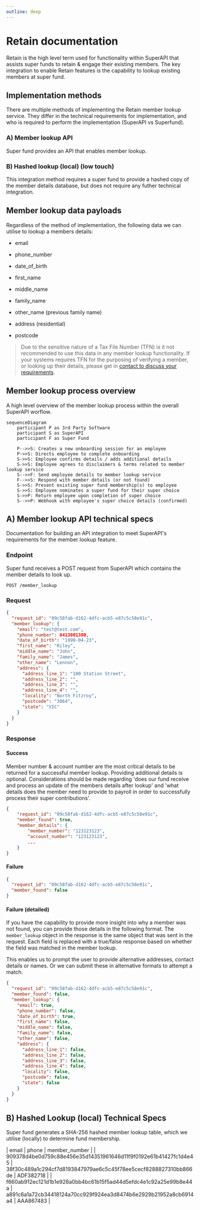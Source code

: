 ```yaml
---
outline: deep
---
```


# Retain documentation

Retain is the high level term used for functionality within SuperAPI that assists super funds to retain & engage their existing members. The key integration to enable Retain features is the capability to lookup existing members at super fund.

## Implementation methods

There are multiple methods of implementing the Retain member lookup service. They differ in the technical requirements for implementation, and who is required to perform the implementation (SuperAPI vs Superfund).

### A) Member lookup API

Super fund provides an API that enables member lookup.

### B) Hashed lookup (local) (low touch)

This integration method requires a super fund to provide a hashed copy of the member details database, but does not require any futher technical integration.

## Member lookup data payloads

Regardless of the method of implementation, the following data we can utilise to lookup a members details:

- email
- phone_number
- date_of_birth

- first_name
- middle_name
- family_name
- other_name (previous family name)

- address (residential)
- postcode

> Due to the sensitive nature of a Tax File Number (TFN) is it not recommended to use this data in any member lookup functionality. If your systems requires TFN for the purposing of verifying a member, or looking up their details, please get in [contact to discuss your requirements](mailto:developers@superapi.com.au).

## Member lookup process overview

A high level overview of the member lookup process within the overall SuperAPI worflow.

```mermaid
sequenceDiagram
    participant P as 3rd Party Software
    participant S as SuperAPI
    participant F as Super Fund

    P-->>S: Creates a new onboarding session for an employee
    P->>S: Directs employee to complete onboarding
    S->>S: Employee confirms details / adds additional details
    S->>S: Employee agrees to disclaimers & terms related to member lookup service
    S-->>F: Send employee details to member lookup service
    F-->>S: Respond with member details (or not found)
    S->>S: Present existing super fund membership(s) to employee
    S->>S: Employee nominates a super fund for their super choice
    S->>P: Return employee upon completion of super choice
    S-->>P: Webhook with employee's super choice details (confirmed)
```

## A) Member lookup API technical specs

Documentation for building an API integration to meet SuperAPI's requirements for the member lookup feature.

### Endpoint

Super fund receives a POST request from SuperAPI which contains the member details to look up.

`POST /member_lookup`

### Request

```json
{
  "request_id": "09c58fab-d162-4dfc-acb5-e87c5c58e91c",
  "member_lookup": {
    "email": "test@test.com",
    "phone_number": 0413001300,
    "date_of_birth": "1990-04-23",
    "first_name": "Riley",
    "middle_name": "John",
    "family_name": "James",
    "other_name": "Lennon",
    "address": {
      "address_line_1": "100 Station Street",
      "address_line_2": "",
      "address_line_3": "",
      "address_line_4": "",
      "locality": "North Fitzroy",
      "postcode": "3064",
      "state": "VIC"
    }
  }
}
```

### Response

#### Success

Member number & account number are the most critical details to be returned for a successful member lookup. Providing additional details is optional. Considerations should be made regarding 'does our fund receive and process an update of the members details after lookup' and 'what details does the member need to provide to payroll in order to successfully process their super contributions'.

```json
{
	"request_id": "09c58fab-d162-4dfc-acb5-e87c5c58e91c",
	"member_found": true,
	"member_details": {
		"member_number": "123123123",
		"account_number": "123123123",
		...
	}
}
```

#### Failure

```json
{
  "request_id": "09c58fab-d162-4dfc-acb5-e87c5c58e91c",
  "member_found": false
}
```

#### Failure (detailed)

If you have the capability to provide more insight into why a member was not found, you can provide those details in the following format. The `member_lookup` object in the response is the same object that was sent in the request. Each field is replaced with a true/false response based on whether the field was matched in the member lookup.

This enables us to prompt the user to provide alternative addresses, contact details or names. Or we can submit these in alternative formats to attempt a match.

```json
{
  "request_id": "09c58fab-d162-4dfc-acb5-e87c5c58e91c",
  "member_found": false,
  "member_lookup": {
    "email": true,
    "phone_number": false,
    "date_of_birth": true,
    "first_name": false,
    "middle_name": false,
    "family_name": false,
    "other_name": false,
    "address": {
      "address_line_1": false,
      "address_line_2": false,
      "address_line_3": false,
      "address_line_4": false,
      "locality": false,
      "postcode": false,
      "state": false
    }
  }
}
```

## B) Hashed Lookup (local) Technical Specs

Super fund generates a SHA-256 hashed member lookup table, which we utilise (locally) to determine fund membership.

| email | phone | member_number |
| 909378d4be0d759c88e456e35d14351961646d11f9f0192e61b41427fc1d4e45 | 38f30c489a1c294cf7d8193847979ae6c5c45f78ee5cecf8288827310bb866de | ADF382718 |
| f660ab912ec121d1b1e928a0bb4bc61b15f5ad44d5efdc4e1c92a25e99b8e44a | a891c6a1a72cb34418124a70cc929f924ea3d8474b6e2929b21952a8cb6914a4 | AAA867483 |
